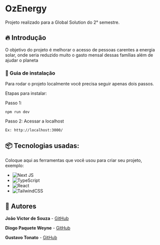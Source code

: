 # OzEnergy

Projeto realizado para a Global Solution do 2° semestre.

## 🔥 Introdução

O objetivo do projeto é melhorar o acesso de pessoas carentes a energia solar, onde seria reduzido muito o gasto mensal dessas famílias além de ajudar o planeta

### 🔨 Guia de instalação

Para rodar o projeto localmente você precisa seguir apenas dois passos.

Etapas para instalar:

Passo 1:

```
npm run dev
```

Passo 2: Acessar a localhost

```
Ex: http://localhost:3000/
```

## 📦 Tecnologias usadas:

Coloque aqui as ferramentas que você usou para criar seu projeto, exemplo:

- ![Next JS](https://img.shields.io/badge/Next-black?style=for-the-badge&logo=next.js&logoColor=white)
- ![TypeScript](https://img.shields.io/badge/typescript-%23007ACC.svg?style=for-the-badge&logo=typescript&logoColor=white)
- ![React](https://img.shields.io/badge/react-%2320232a.svg?style=for-the-badge&logo=react&logoColor=%2361DAFB)
- ![TailwindCSS](https://img.shields.io/badge/tailwindcss-%2338B2AC.svg?style=for-the-badge&logo=tailwind-css&logoColor=white)

## 👷 Autores

**João Victor de Souza** - [GitHub](https://github.com/joaovictords11)

**Diogo Paquete Weyne** - [GitHub](https://github.com/diogoweyne)

**Gustavo Tonato** - [GitHub](https://github.com/tonato22)
